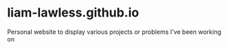 # liam-lawless.github.io
Personal website to display various projects or problems I've been working on
